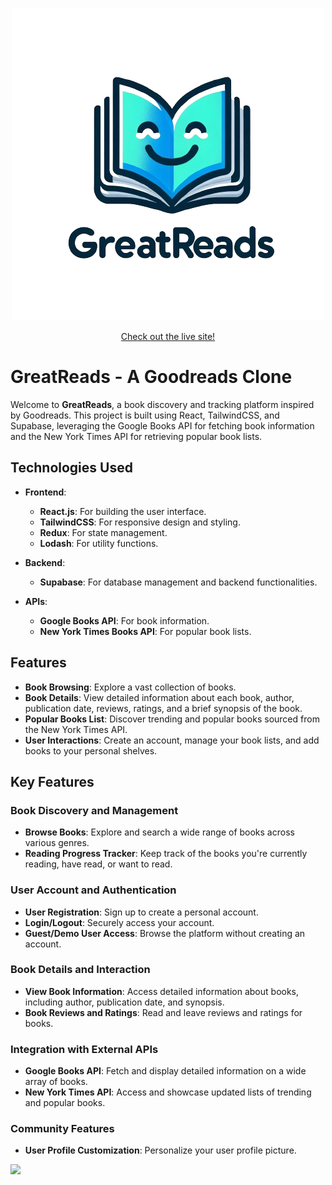 <p align="center">
  <img src="images/logoFull.png" alt="Logo">
</p>

<p align="center">
  <a href="https://greattreads.netlify.app/">Check out the live site!</a>
</p>

# GreatReads - A Goodreads Clone

Welcome to **GreatReads**, a book discovery and tracking platform inspired by Goodreads. This project is built using React, TailwindCSS, and Supabase, leveraging the Google Books API for fetching book information and the New York Times API for retrieving popular book lists.

## Technologies Used

- **Frontend**:
  - **React.js**: For building the user interface.
  - **TailwindCSS**: For responsive design and styling.
  - **Redux**: For state management.
  - **Lodash**: For utility functions.

- **Backend**:
  - **Supabase**: For database management and backend functionalities.

- **APIs**:
  - **Google Books API**: For book information.
  - **New York Times Books API**: For popular book lists.

## Features

- **Book Browsing**: Explore a vast collection of books.
- **Book Details**: View detailed information about each book, author, publication date, reviews, ratings, and a brief synopsis of the book.
- **Popular Books List**: Discover trending and popular books sourced from the New York Times API.
- **User Interactions**: Create an account, manage your book lists, and add books to your personal shelves.

## Key Features

### Book Discovery and Management
- **Browse Books**: Explore and search a wide range of books across various genres.
- **Reading Progress Tracker**: Keep track of the books you're currently reading, have read, or want to read.

### User Account and Authentication
- **User Registration**: Sign up to create a personal account.
- **Login/Logout**: Securely access your account.
- **Guest/Demo User Access**: Browse the platform without creating an account.

### Book Details and Interaction
- **View Book Information**: Access detailed information about books, including author, publication date, and synopsis.
- **Book Reviews and Ratings**: Read and leave reviews and ratings for books.

### Integration with External APIs
- **Google Books API**: Fetch and display detailed information on a wide array of books.
- **New York Times API**: Access and showcase updated lists of trending and popular books.

### Community Features
- **User Profile Customization**: Personalize your user profile picture.

![](https://imgur.com/o9oyu84)





